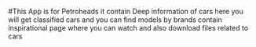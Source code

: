 #This App is for Petroheads it contain Deep information of cars here you will get classified cars and you can find models by brands contain inspirational page where you can watch and also download files related to cars
